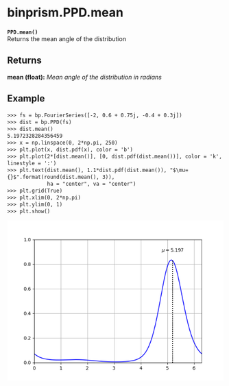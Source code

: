 # binprism.PPD.mean
**`PPD.mean()`** <br />
Returns the mean angle of the distribution

## Returns
**mean (float):** *Mean angle of the distribution in radians*

## Example
```
>>> fs = bp.FourierSeries([-2, 0.6 + 0.75j, -0.4 + 0.3j])
>>> dist = bp.PPD(fs)
>>> dist.mean()
5.1972328284356459
>>> x = np.linspace(0, 2*np.pi, 250)
>>> plt.plot(x, dist.pdf(x), color = 'b')
>>> plt.plot(2*[dist.mean()], [0, dist.pdf(dist.mean())], color = 'k', linestyle = ':')
>>> plt.text(dist.mean(), 1.1*dist.pdf(dist.mean()), "$\mu={}$".format(round(dist.mean(), 3)),
             ha = "center", va = "center")
>>> plt.grid(True)
>>> plt.xlim(0, 2*np.pi)
>>> plt.ylim(0, 1)
>>> plt.show()
```
![alt text](MeanExample.png "PPD.mean() example")
